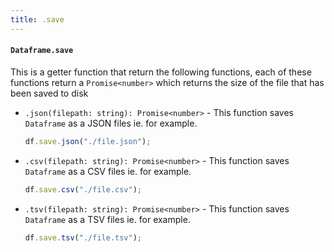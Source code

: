 ```yaml
---
title: .save
---
```


#### `Dataframe.save`
This is a getter function that return the following functions, each of these functions return a `Promise<number>` which returns the size of the file that has been saved to disk

- `.json(filepath: string): Promise<number>` - This function saves `Dataframe` as a JSON files ie. for example.
    ```typescript
    df.save.json("./file.json");
    ```

- `.csv(filepath: string): Promise<number>` - This function saves `Dataframe` as a CSV files ie. for example.
    ```typescript
    df.save.csv("./file.csv");
    ```

- `.tsv(filepath: string): Promise<number>` - This function saves `Dataframe` as a TSV files ie. for example.
    ```typescript
    df.save.tsv("./file.tsv");
    ```